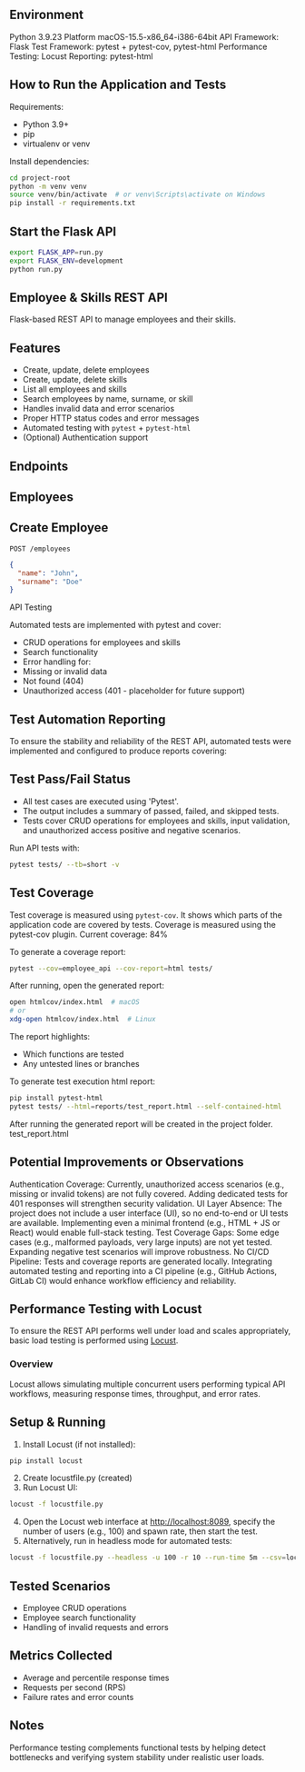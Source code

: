 ## Environment
Python 3.9.23
Platform macOS-15.5-x86_64-i386-64bit
API Framework:	Flask
Test Framework:	pytest + pytest-cov, pytest-html
Performance Testing: Locust
Reporting: pytest-html

## How to Run the Application and Tests

Requirements:
- Python 3.9+
- pip
- virtualenv or venv

Install dependencies:
```bash
cd project-root
python -m venv venv
source venv/bin/activate  # or venv\Scripts\activate on Windows
pip install -r requirements.txt
```

## Start the Flask API
```bash
export FLASK_APP=run.py
export FLASK_ENV=development
python run.py
```

## Employee & Skills REST API

Flask-based REST API to manage employees and their skills.

## Features

- Create, update, delete employees
- Create, update, delete skills
- List all employees and skills
- Search employees by name, surname, or skill
- Handles invalid data and error scenarios
- Proper HTTP status codes and error messages
- Automated testing with `pytest` + `pytest-html`
- (Optional) Authentication support

## Endpoints

## Employees

## Create Employee
`POST /employees`

```json
{
  "name": "John",
  "surname": "Doe"
}
```

API Testing

Automated tests are implemented with pytest and cover:
- CRUD operations for employees and skills
- Search functionality
- Error handling for:
- Missing or invalid data
- Not found (404)
- Unauthorized access (401 - placeholder for future support)

## Test Automation Reporting

To ensure the stability and reliability of the REST API, automated tests were implemented and configured to produce reports covering:

## Test Pass/Fail Status

* All test cases are executed using 'Pytest'.
* The output includes a summary of passed, failed, and skipped tests.
* Tests cover CRUD operations for employees and skills, input validation, and unauthorized access positive and negative scenarios.

Run API tests with:

```bash
pytest tests/ --tb=short -v
```

## Test Coverage

Test coverage is measured using `pytest-cov`. It shows which parts of the application code are covered by tests.
Coverage is measured using the pytest-cov plugin.
Current coverage: 84%

To generate a coverage report:
```bash
pytest --cov=employee_api --cov-report=html tests/
```
After running, open the generated report:

```bash
open htmlcov/index.html  # macOS
# or
xdg-open htmlcov/index.html  # Linux
```

The report highlights:
* Which functions are tested
* Any untested lines or branches

To generate test execution html report:
```bash
pip install pytest-html
pytest tests/ --html=reports/test_report.html --self-contained-html
```
After running the generated report will be created in the project folder.
test_report.html


## Potential Improvements or Observations

Authentication Coverage: Currently, unauthorized access scenarios (e.g., missing or invalid tokens) are not fully covered. Adding dedicated tests for 401 responses will strengthen security validation.
UI Layer Absence: The project does not include a user interface (UI), so no end-to-end or UI tests are available. Implementing even a minimal frontend (e.g., HTML + JS or React) would enable full-stack testing.
Test Coverage Gaps: Some edge cases (e.g., malformed payloads, very large inputs) are not yet tested. Expanding negative test scenarios will improve robustness.
No CI/CD Pipeline: Tests and coverage reports are generated locally. Integrating automated testing and reporting into a CI pipeline (e.g., GitHub Actions, GitLab CI) would enhance workflow efficiency and reliability.

## Performance Testing with Locust
To ensure the REST API performs well under load and scales appropriately, basic load testing is performed using [Locust](https://locust.io/).

### Overview
Locust allows simulating multiple concurrent users performing typical API workflows, measuring response times, throughput, and error rates.

## Setup & Running
1. Install Locust (if not installed):
```bash
pip install locust
```
2. Create locustfile.py (created)
3. Run Locust UI:
```bash
locust -f locustfile.py
```
4. Open the Locust web interface at [http://localhost:8089](http://localhost:8089), specify the number of users (e.g., 100) and spawn rate, then start the test.
5. Alternatively, run in headless mode for automated tests:
```bash
locust -f locustfile.py --headless -u 100 -r 10 --run-time 5m --csv=locust_report
```

## Tested Scenarios

* Employee CRUD operations
* Employee search functionality
* Handling of invalid requests and errors

## Metrics Collected

* Average and percentile response times
* Requests per second (RPS)
* Failure rates and error counts

## Notes
Performance testing complements functional tests by helping detect bottlenecks and verifying system stability under realistic user loads.
